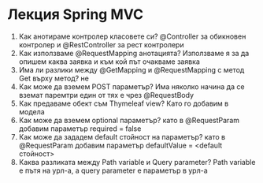 # Лекция Spring MVC

1. Как анотираме контролер класовете си?
@Controller за обикновен контролер и @RestController за рест контролери
2. Как използваме @RequestMapping анотацията?
Използваме я за да опишем каква заявка и към кой път очакваме заявка
3. Има ли разлики между @GetMapping и @RequestMapping с метод Get върху метод?
не
4. Как може да вземем POST параметър?
Има няколко начина да се вземат паремтри един от тях е чрез @RequestBody
5. Как предаваме обект съм Thymeleaf view?
Като го добавим в модела
6. Как може да вземем optional параметър?
като в @RequestParam добавим параметър required = false
7. Как може да зададем default стойност на параметър?
като в @RequestParam добавим параметър defaultValue = <default стойност>
8. Каква разликата между Path variable и Query parameter?
Path variable е пътя на урл-а, а query parameter е параметър в урл-а